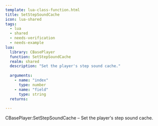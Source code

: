 ```yaml
---
template: lua-class-function.html
title: SetStepSoundCache
icon: lua-shared
tags:
  - lua
  - shared
  - needs-verification
  - needs-example
lua:
  library: CBasePlayer
  function: SetStepSoundCache
  realm: shared
  description: "Set the player's step sound cache."
  
  arguments:
    - name: "index"
      type: number
    - name: "field"
      type: string
  returns:
    
---
```


<div class="lua__search__keywords">
CBasePlayer:SetStepSoundCache &#x2013; Set the player's step sound cache.
</div>
